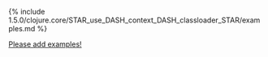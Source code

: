 {% include 1.5.0/clojure.core/STAR_use_DASH_context_DASH_classloader_STAR/examples.md %}

[Please add examples!](https://github.com/arrdem/grimoire/edit/master/_includes/1.6.0/clojure.core/STAR_use_DASH_context_DASH_classloader_STAR/examples.md)
